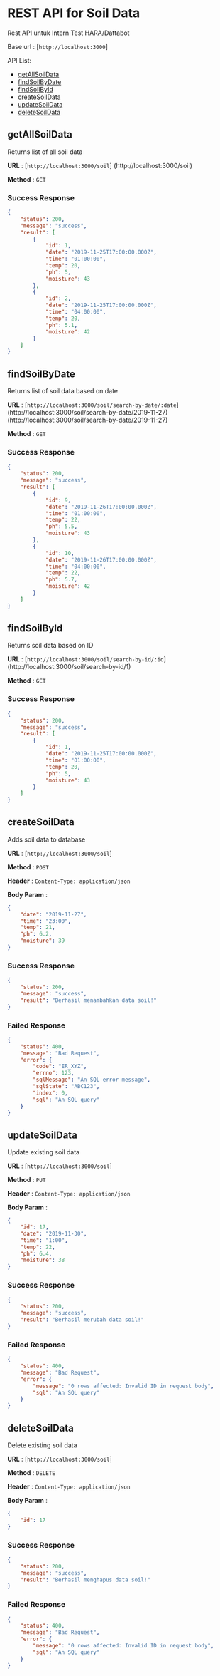 # REST API for Soil Data
Rest API untuk Intern Test HARA/Dattabot

Base url : [`http://localhost:3000`]

API List:
* [getAllSoilData](#getAllSoilData)
* [findSoilByDate](#findSoilByDate)
* [findSoilById](#findSoilById)
* [createSoilData](#createSoilData)
* [updateSoilData](#updateSoilData)
* [deleteSoilData](#deleteSoilData)

## getAllSoilData

Returns list of all soil data

**URL** : [`http://localhost:3000/soil`]
(http://localhost:3000/soil)

**Method** : `GET`

### Success Response

```json
{
    "status": 200,
    "message": "success",
    "result": [
        {
            "id": 1,
            "date": "2019-11-25T17:00:00.000Z",
            "time": "01:00:00",
            "temp": 20,
            "ph": 5,
            "moisture": 43
        },
        {
            "id": 2,
            "date": "2019-11-25T17:00:00.000Z",
            "time": "04:00:00",
            "temp": 20,
            "ph": 5.1,
            "moisture": 42
        }
    ]
}
```

## findSoilByDate

Returns list of soil data based on date

**URL** : [`http://localhost:3000/soil/search-by-date/:date`]
(http://localhost:3000/soil/search-by-date/2019-11-27)(http://localhost:3000/soil/search-by-date/2019-11-27)

**Method** : `GET`

### Success Response

```json
{
    "status": 200,
    "message": "success",
    "result": [
        {
            "id": 9,
            "date": "2019-11-26T17:00:00.000Z",
            "time": "01:00:00",
            "temp": 22,
            "ph": 5.5,
            "moisture": 43
        },
        {
            "id": 10,
            "date": "2019-11-26T17:00:00.000Z",
            "time": "04:00:00",
            "temp": 22,
            "ph": 5.7,
            "moisture": 42
        }
    ]
}
```

## findSoilById

Returns soil data based on ID

**URL** : [`http://localhost:3000/soil/search-by-id/:id`]
(http://localhost:3000/soil/search-by-id/1)

**Method** : `GET`

### Success Response

```json
{
    "status": 200,
    "message": "success",
    "result": [
        {
            "id": 1,
            "date": "2019-11-25T17:00:00.000Z",
            "time": "01:00:00",
            "temp": 20,
            "ph": 5,
            "moisture": 43
        }
    ]
}
```

## createSoilData

Adds soil data to database

**URL** : [`http://localhost:3000/soil`]

**Method** : `POST`

**Header** : `Content-Type: application/json`

**Body Param** :
```json
{
	"date": "2019-11-27",
    "time": "23:00",
    "temp": 21,
    "ph": 6.2,
    "moisture": 39
}
```

### Success Response

```json
{
    "status": 200,
    "message": "success",
    "result": "Berhasil menambahkan data soil!"
}
```

### Failed Response

```json
{
    "status": 400,
    "message": "Bad Request",
    "error": {
        "code": "ER_XYZ",
        "errno": 123,
        "sqlMessage": "An SQL error message",
        "sqlState": "ABC123",
        "index": 0,
        "sql": "An SQL query"
    }
}
```

## updateSoilData

Update existing soil data

**URL** : [`http://localhost:3000/soil`]

**Method** : `PUT`

**Header** : `Content-Type: application/json`

**Body Param** :
```json
{
	"id": 17,
	"date": "2019-11-30",
    "time": "1:00",
    "temp": 22,
    "ph": 6.4,
    "moisture": 38
}
```

### Success Response

```json
{
    "status": 200,
    "message": "success",
    "result": "Berhasil merubah data soil!"
}
```

### Failed Response

```json
{
    "status": 400,
    "message": "Bad Request",
    "error": {
        "message": "0 rows affected: Invalid ID in request body",
        "sql": "An SQL query"
    }
}
```

## deleteSoilData

Delete existing soil data

**URL** : [`http://localhost:3000/soil`]

**Method** : `DELETE`

**Header** : `Content-Type: application/json`

**Body Param** :
```json
{
	"id": 17
}
```

### Success Response

```json
{
    "status": 200,
    "message": "success",
    "result": "Berhasil menghapus data soil!"
}
```

### Failed Response

```json
{
    "status": 400,
    "message": "Bad Request",
    "error": {
        "message": "0 rows affected: Invalid ID in request body",
        "sql": "An SQL query"
    }
}
```